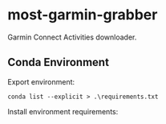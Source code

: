 # most-garmin-grabber
Garmin Connect Activities downloader.


## Conda Environment

Export environment:
```
conda list --explicit > .\requirements.txt
```

Install environment requirements:
```

```